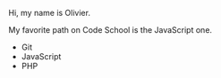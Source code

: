 Hi, my name is Olivier.

My favorite path on Code School is the JavaScript one.

* Git
* JavaScript
* PHP